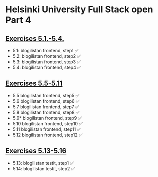# Helsinki University Full Stack open Part 4

## [Exercises 5.1.-5.4.](https://fullstackopen.com/osa5/kirjautuminen_frontendissa#tehtavat-5-1-5-4)
- 5.1: blogilistan frontend, step1 ✅
- 5.2: blogilistan frontend, step2 ✅
- 5.3: blogilistan frontend, step3 ✅
- 5.4: blogilistan frontend, step4 ✅

## [Exercises 5.5-5.11](https://fullstackopen.com/osa5/props_children_ja_proptypet#tehtavat-5-5-5-11)
- 5.5 blogilistan frontend, step5 ✅
- 5.6 blogilistan frontend, step6 ✅
- 5.7 blogilistan frontend, step7 ✅
- 5.8 blogilistan frontend, step8 ✅
- 5.9* blogilistan frontend, step9 ✅
- 5.10 blogilistan frontend, step10 ✅
- 5.11 blogilistan frontend, step11 ✅
- 5.12 blogilistan frontend, step12 ✅

## [Exercises 5.13-5.16](https://fullstackopen.com/osa5/react_sovellusten_testaaminen#tehtavat-5-13-5-16)
- 5.13: blogilistan testit, step1 ✅
- 5.14: blogilistan testit, step2 ✅